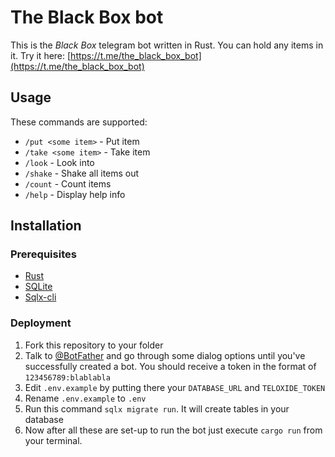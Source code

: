 # The Black Box bot

This is the *Black Box* telegram bot written in Rust. You can hold any items in it.
Try it here: [https://t.me/the_black_box_bot](https://t.me/the_black_box_bot)

## Usage

These commands are supported:

- `/put <some item>` - Put item
- `/take <some item>` - Take item
- `/look` - Look into
- `/shake` - Shake all items out
- `/count` - Count items
- `/help` - Display help info

## Installation

### Prerequisites

- [Rust](https://www.rust-lang.org/)
- [SQLite](https://sqlite.org/)
- [Sqlx-cli](https://github.com/launchbadge/sqlx/tree/master/sqlx-cli)

### Deployment

1. Fork this repository to your folder
1. Talk to [@BotFather](https://t.me/botfather) and go through some dialog options until you've successfully created a bot. You should receive a token in the format of `123456789:blablabla`
1. Edit `.env.example` by putting there your `DATABASE_URL` and `TELOXIDE_TOKEN`
1. Rename `.env.example` to `.env`
1. Run this command `sqlx migrate run`. It will create tables in your database
1. Now after all these are set-up to run the bot just execute `cargo run` from your terminal.
